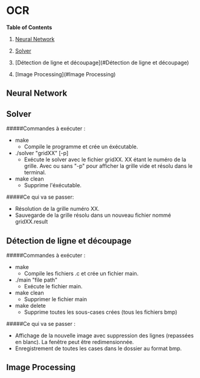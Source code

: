 
# OCR

**Table of Contents**
1. [Neural Network](#Neural_Network)

2. [Solver](#Solver)

3. [Détection de ligne et découpage](#Détection de ligne et découpage)

4. [Image Processing](#Image Processing)




## Neural Network

## Solver
#####Commandes à exécuter :

 - make
 	- Compile le programme et crée un éxécutable.
 - ./solver "gridXX" [-p]
 	- Exécute le solver avec le fichier gridXX. XX étant le numéro de la grille.
	Avec ou sans "-p" pour afficher la grille vide et résolu dans le terminal.
 - make clean
 	- Supprime l'éxécutable.
	
#####Ce qui va se passer:
- Résolution de la grille numéro XX.
- Sauvegarde de la grille résolu dans un nouveau fichier nommé gridXX.result

## Détection de ligne et découpage
 
#####Commandes à exécuter :
- make
	- Compile les fichiers .c et crée un fichier main.
- ./main "file path"
	- Exécute le fichier main.
- make clean
	- Supprimer le fichier main
- make delete
	- Supprime toutes les sous-cases crées (tous les fichiers bmp)


#####Ce qui va se passer  :
- Affichage de la nouvelle image avec suppression des lignes (repassées en blanc). La fenêtre peut être redimensionnée.
- Enregistrement de toutes les cases dans le dossier au format bmp.
## Image Processing

